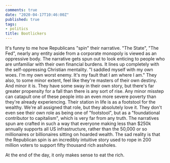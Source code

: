 ```yaml
---
comments: true
date: "2020-04-17T10:46:00Z"
published: true
tags:
- politics
title: Bootlickers
---
```


It's funny to me how Republicans "spin" their narrative. "The State", "The Fed",
nearly any entity aside from a corporate monopoly is viewed as an oppressive
body. The narrative gets spun out to look enticing to people who are unfamiliar
with their own financial burdens. It lines up completely with the
self-oppressing Christian mentality. "I saddled myself with my own woes. I'm my
own worst enemy. It's my fault that I am where I am." They also, to some minor
extent, feel like they're masters of their own destiny. And minor it is. They
have some sway in their own story, but there's far greater propensity for a fall
than there is any sort of rise. Any minor misstep can catapult one of these
people into an even more severe poverty than they're already experiencing. Their
station in life is as a footstool for the wealthy. We're all assigned that role,
but they absolutely love it. They don't even see their own role as being one of
"footstool", but as a "foundational contributor to capitalism", which is very
far from any truth. The narratives spun are crafted in such a way that everyone
making less than $250k annually supports all US infrastructure, rather than the
50,000 or so millionaires or billionaires sitting on hoarded wealth. The sad
reality is that the Republican spin is an incredibly intuitive story used to
rope in 200 million voters to support fifty thousand rich assholes.  

At the end of the day, it only makes sense to eat the rich.  
